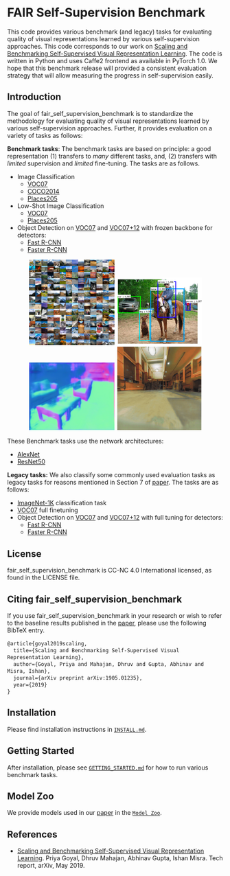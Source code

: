 # FAIR Self-Supervision Benchmark

This code provides various benchmark (and legacy) tasks for evaluating quality
of visual representations learned by various self-supervision approaches. This code corresponds to our work on [Scaling and Benchmarking Self-Supervised Visual Representation Learning](https://arxiv.org/abs/1905.01235). The code is written in
Python and uses Caffe2 frontend as available in PyTorch 1.0. We hope that this
benchmark release will provided a consistent evaluation strategy that will allow
measuring the progress in self-supervision easily.

## Introduction
The goal of fair_self_supervision_benchmark is to standardize the methodology for evaluating quality of visual representations learned by various self-supervision approaches. Further, it provides evaluation on a variety of tasks as follows:

**Benchmark tasks**: The benchmark tasks are based on principle: a good representation (1) transfers to *many* different tasks, and, (2) transfers with *limited* supervision and *limited* fine-tuning. The tasks are as follows.
- Image Classification
  - [VOC07](http://host.robots.ox.ac.uk/pascal/VOC/pubs/everingham10.pdf)
  - [COCO2014](https://arxiv.org/abs/1405.0312)
  - [Places205](http://places.csail.mit.edu/places_NIPS14.pdf)
- Low-Shot Image Classification
  - [VOC07](http://host.robots.ox.ac.uk/pascal/VOC/pubs/everingham10.pdf)
  - [Places205](http://places.csail.mit.edu/places_NIPS14.pdf)
- Object Detection on [VOC07](http://host.robots.ox.ac.uk/pascal/VOC/pubs/everingham10.pdf) and [VOC07+12](http://host.robots.ox.ac.uk/pascal/VOC/pubs/everingham10.pdf) with frozen backbone for detectors:
  - [Fast R-CNN](https://arxiv.org/abs/1504.08083)
  - [Faster R-CNN](https://arxiv.org/abs/1506.01497)

<p align="center">
  <img src="demo/img-cls.png" alt="Image Classification" title="Image Classification" width="200" />
  <img src="demo/obj-detection.png" alt="Object Detection" title="Object Detection" width="200" />
  <img src="demo/surface-normal.png" alt="Surface Normal Estimation" title="Surface Normal Estimation" width="200" />
  <img src="demo/visual-navigation.png" alt="Visual Navigation" title="Visual Navigation" width="200" />
</p>

These Benchmark tasks use the network architectures:

- [AlexNet](https://papers.nips.cc/paper/4824-imagenet-classification-with-deep-convolutional-neural-networks.pdf)
- [ResNet50](https://arxiv.org/abs/1512.03385)

**Legacy tasks:** We also classify some commonly used evaluation tasks as legacy tasks for reasons mentioned in Section 7 of [paper](https://arxiv.org/abs/1905.01235). The tasks are as follows:

- [ImageNet-1K](http://www.image-net.org/papers/imagenet_cvpr09.pdf) classification task
- [VOC07](http://host.robots.ox.ac.uk/pascal/VOC/pubs/everingham10.pdf) full finetuning
- Object Detection on [VOC07](http://host.robots.ox.ac.uk/pascal/VOC/pubs/everingham10.pdf) and [VOC07+12](http://host.robots.ox.ac.uk/pascal/VOC/pubs/everingham10.pdf) with full tuning for detectors:
  - [Fast R-CNN](https://arxiv.org/abs/1504.08083)
  - [Faster R-CNN](https://arxiv.org/abs/1506.01497)


## License

fair_self_supervision_benchmark is CC-NC 4.0 International licensed, as found in the LICENSE file.

## Citing fair_self_supervision_benchmark

If you use fair_self_supervision_benchmark in your research or wish to refer to the baseline results published in the [paper](https://arxiv.org/abs/1905.01235), please use the following BibTeX entry.

```
@article{goyal2019scaling,
  title={Scaling and Benchmarking Self-Supervised Visual Representation Learning},
  author={Goyal, Priya and Mahajan, Dhruv and Gupta, Abhinav and Misra, Ishan},
  journal={arXiv preprint arXiv:1905.01235},
  year={2019}
}
```

## Installation

Please find installation instructions in [`INSTALL.md`](INSTALL.md).

## Getting Started

After installation, please see [`GETTING_STARTED.md`](GETTING_STARTED.md) for how to run various benchmark tasks.

## Model Zoo

We provide models used in our [paper](https://arxiv.org/abs/1905.01235) in the [`Model Zoo`](MODEL_ZOO.md).

## References

- [Scaling and Benchmarking Self-Supervised Visual Representation Learning](https://arxiv.org/abs/1905.01235). Priya Goyal, Dhruv Mahajan, Abhinav Gupta, Ishan Misra. Tech report, arXiv, May 2019.
